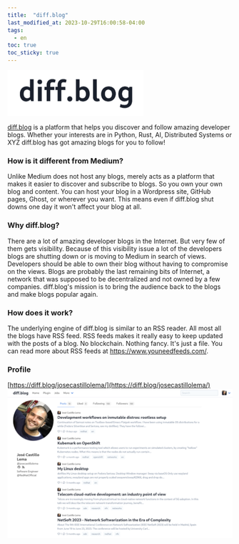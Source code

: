 ```yaml
---
title:  "diff.blog"
last_modified_at: 2023-10-29T16:00:58-04:00
tags:
  - en
toc: true
toc_sticky: true
---
```


[![](/assets/images/posts/2023-10-29-diff-blog/1.png)](https://diff.blog/)

[diff.blog](https://diff.blog/) is a platform that helps you discover and follow amazing developer blogs. Whether your interests are in Python, Rust, AI, Distributed Systems or XYZ diff.blog has got amazing blogs for you to follow!

### How is it different from Medium?

Unlike Medium does not host any blogs, merely acts as a platform that makes it easier to discover and subscribe to blogs. So you own your own blog and content. You can host your blog in a Wordpress site, GitHub pages, Ghost, or wherever you want. This means even if diff.blog shut downs one day it won't affect your blog at all.

### Why diff.blog?

There are a lot of amazing developer blogs in the Internet. But very few of them gets visibility. Because of this visibility issue a lot of the developers blogs are shutting down or is moving to Medium in search of views. Developers should be able to own their blog without having to compromise on the views. Blogs are probably the last remaining bits of Internet, a network that was supposed to be decentralized and not owned by a few companies. diff.blog's mission is to bring the audience back to the blogs and make blogs popular again.

### How does it work?

The underlying engine of diff.blog is similar to an RSS reader. All most all the blogs have RSS feed. RSS feeds makes it really easy to keep updated with the posts of a blog. No blockchain. Nothing fancy. It's just a file. You can read more about RSS feeds at https://www.youneedfeeds.com/.

### Profile

[https://diff.blog/josecastillolema/](https://diff.blog/josecastillolema/)
[![](/assets/images/posts/2023-10-29-diff-blog/2.png)](https://diff.blog/josecastillolema/)
